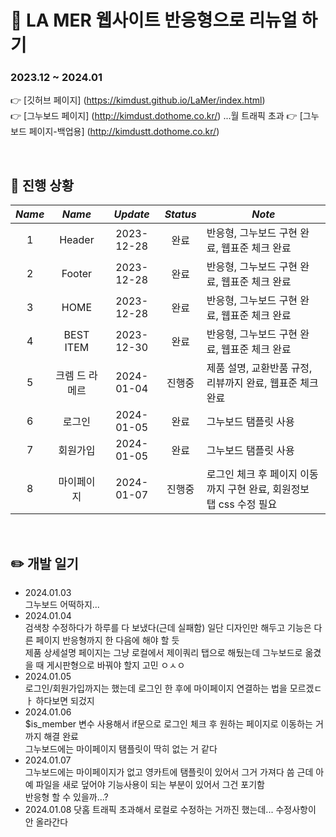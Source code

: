 :dizzy: LA MER 웹사이트 반응형으로 리뉴얼 하기    
=============

### 2023.12 ~ 2024.01     
:point_right: [깃허브 페이지] (https://kimdust.github.io/LaMer/index.html)  
:point_right: [그누보드 페이지] (http://kimdust.dothome.co.kr/) ...월 트래픽 초과
:point_right: [그누보드 페이지-백업용] (http://kimdustt.dothome.co.kr/)

<br/>

## :date: 진행 상황

|    _**Name**_ |     _**Name**_     	| _**Update**_| _**Status**_| _**Note**_                                                               	|
|:-------------:|:---------------:   	|:----------:	|:----------:	|-------------------------------------------------------------------------- |
|      1        |      Header       	| 2023-12-28 	|    완료    	| 반응형, 그누보드 구현 완료, 웹표준 체크 완료                               	|
|      2        |      Footer       	| 2023-12-28 	|    완료    	| 반응형, 그누보드 구현 완료, 웹표준 체크 완료                               	|
|      3        |       HOME      	  | 2023-12-28 	|    완료    	| 반응형, 그누보드 구현 완료, 웹표준 체크 완료                               	|
|      4        |    BEST ITEM    	  | 2023-12-30 	|    완료    	| 반응형, 그누보드 구현 완료, 웹표준 체크 완료                                	|
|      5        | 크렘 드 라 메르 	      | 2024-01-04 	|   진행중     	| 제품 설명, 교환반품 규정, 리뷰까지 완료, 웹표준 체크 완료                 |
|      6        |      로그인       	  | 2024-01-05	|    완료     	| 그누보드 탬플릿 사용                                                     	|
|      7        |     회원가입        	| 2024-01-05  |    완료     	| 그누보드 탬플릿 사용                                                     	|
|      8        |     마이페이지        	| 2024-01-07  |    진행중    	| 로그인 체크 후 페이지 이동까지 구현 완료, 회원정보 탭 css 수정 필요       	|

<br/>

## :pencil2: 개발 일기
- 2024.01.03    
  그누보드 어떡하지...
- 2024.01.04    
  검색창 수정하다가 하루를 다 보냈다(근데 실패함) 일단 디자인만 해두고 기능은 다른 페이지 반응형까지 한 다음에 해야 할 듯   
  제품 상세설명 페이지는 그냥 로컬에서 제이쿼리 탭으로 해뒀는데 그누보드로 옮겼을 때 게시판형으로 바꿔야 할지 고민 ㅇㅅㅇ    
- 2024.01.05    
  로그인/회원가입까지는 했는데 로그인 한 후에 마이페이지 연결하는 법을 모르겠ㄷㅏ 하다보면 되겄지 
- 2024.01.06   
  $is_member 변수 사용해서 if문으로 로그인 체크 후 원하는 페이지로 이동하는 거까지 해결 완료   
  그누보드에는 마이페이지 탬플릿이 딱히 없는 거 같다     
- 2024.01.07     
  그누보드에는 마이페이지가 없고 영카트에 탬플릿이 있어서 그거 가져다 씀 근데 아예 파일을 새로 덮어야 기능사용이 되는 부분이 있어서 그건 포기함     
  반응형 할 수 있을까...?
- 2024.01.08
  닷홈 트래픽 초과해서 로컬로 수정하는 거까진 했는데... 수정사항이 안 올라간다
